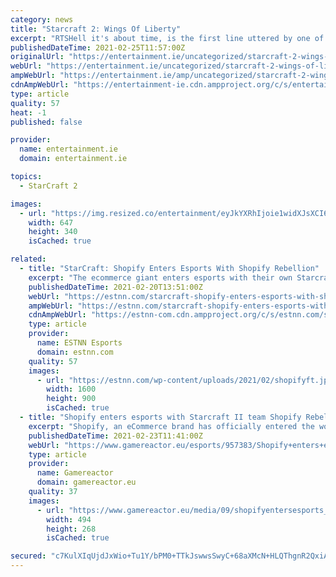 ```yaml
---
category: news
title: "Starcraft 2: Wings Of Liberty"
excerpt: "RTSHell it's about time, is the first line uttered by one of the characters in Blizzard's Starcraft 2 and considering the"
publishedDateTime: 2021-02-25T11:57:00Z
originalUrl: "https://entertainment.ie/uncategorized/starcraft-2-wings-of-liberty-278497/"
webUrl: "https://entertainment.ie/uncategorized/starcraft-2-wings-of-liberty-278497/"
ampWebUrl: "https://entertainment.ie/amp/uncategorized/starcraft-2-wings-of-liberty-278497/"
cdnAmpWebUrl: "https://entertainment-ie.cdn.ampproject.org/c/s/entertainment.ie/amp/uncategorized/starcraft-2-wings-of-liberty-278497/"
type: article
quality: 57
heat: -1
published: false

provider:
  name: entertainment.ie
  domain: entertainment.ie

topics:
  - StarCraft 2

images:
  - url: "https://img.resized.co/entertainment/eyJkYXRhIjoie1widXJsXCI6XCJodHRwczpcXFwvXFxcL2VudGVydGFpbm1lbnQuaWVcXFwvaW1hZ2VzXFxcL25vLWltYWdlLnBuZ1wiLFwid2lkdGhcIjo2NDcsXCJoZWlnaHRcIjozNDAsXCJkZWZhdWx0XCI6XCJodHRwczpcXFwvXFxcL2VudGVydGFpbm1lbnQuaWVcXFwvaW1hZ2VzXFxcL25vLWltYWdlLnBuZ1wifSIsImhhc2giOiJhNzUxMjhiODYzZDBmNDY0ZjU1YjE3Njc1ZmFkNzUzM2I3ODc3MTRmIn0=/starcraft-2-wings-of-liberty.png"
    width: 647
    height: 340
    isCached: true

related:
  - title: "StarCraft: Shopify Enters Esports With Shopify Rebellion"
    excerpt: "The ecommerce giant enters esports with their own Starcraft 2 roster. Canadian ecommerce giant Shopify announced their interest in"
    publishedDateTime: 2021-02-20T13:51:00Z
    webUrl: "https://estnn.com/starcraft-shopify-enters-esports-with-shopify-rebellion/"
    ampWebUrl: "https://estnn.com/starcraft-shopify-enters-esports-with-shopify-rebellion/amp/"
    cdnAmpWebUrl: "https://estnn-com.cdn.ampproject.org/c/s/estnn.com/starcraft-shopify-enters-esports-with-shopify-rebellion/amp/"
    type: article
    provider:
      name: ESTNN Esports
      domain: estnn.com
    quality: 57
    images:
      - url: "https://estnn.com/wp-content/uploads/2021/02/shopifyft.jpg"
        width: 1600
        height: 900
        isCached: true
  - title: "Shopify enters esports with Starcraft II team Shopify Rebellion"
    excerpt: "Shopify, an eCommerce brand has officially entered the world of esports with the new organisation and Starcraft II team Shopify Rebellion. The Canadian esports team will be bringing three players to compete in Starcraft tournaments,"
    publishedDateTime: 2021-02-23T11:41:00Z
    webUrl: "https://www.gamereactor.eu/esports/957383/Shopify+enters+esports+with+Starcraft+II+team+Shopify+Rebellion/"
    type: article
    provider:
      name: Gamereactor
      domain: gamereactor.eu
    quality: 37
    images:
      - url: "https://www.gamereactor.eu/media/09/shopifyentersesports_3390913.png"
        width: 494
        height: 268
        isCached: true

secured: "c7KulXIqUjdJxWio+Tu1Y/bPM0+TTkJswwsSwyC+68aXMcN+HLQThgnR2QxiALylb/dLw56y54D72KlxkuQAPljExQPDEH1dkRz2Ec3XS4A5ZF1HOCHd+hUAAu7Bsyh4HF9sF0kwgMdq33GvqBagWwyDmh+zq3S+EXYM7ecrY2QPVieSvqJzI39MG6S+EQvMWmiy8X72hnrYHKnN8Hb/yWsM0JQcBQOiCyC4E9be3vhJUgwDhKc2YRyEyt5avlLeqM0DjqEvLWy+7I7aUwRe9KyDmAOBKg2YWpgO4Og9LDkxt641fhmDDgPZRIWYww8pKhlDJpSyx0UPHBwJNwNweO3JXFCZYBepYV+RDGbD2SI=;AkS/sn3IKO0PImCOPeyPIw=="
---
```


